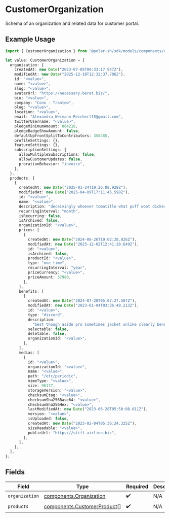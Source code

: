 # CustomerOrganization

Schema of an organization and related data for customer portal.

## Example Usage

```typescript
import { CustomerOrganization } from "@polar-sh/sdk/models/components/customerorganization.js";

let value: CustomerOrganization = {
  organization: {
    createdAt: new Date("2023-07-05T00:33:17.947Z"),
    modifiedAt: new Date("2025-12-10T12:32:37.706Z"),
    id: "<value>",
    name: "<value>",
    slug: "<value>",
    avatarUrl: "https://necessary-beret.biz/",
    bio: "<value>",
    company: "Conn - Trantow",
    blog: "<value>",
    location: "<value>",
    email: "Alexandra_Weimann-Reichert15@gmail.com",
    twitterUsername: "<value>",
    pledgeMinimumAmount: 864218,
    pledgeBadgeShowAmount: false,
    defaultUpfrontSplitToContributors: 358485,
    profileSettings: {},
    featureSettings: {},
    subscriptionSettings: {
      allowMultipleSubscriptions: false,
      allowCustomerUpdates: false,
      prorationBehavior: "invoice",
    },
  },
  products: [
    {
      createdAt: new Date("2025-01-24T19:26:08.928Z"),
      modifiedAt: new Date("2025-04-09T17:11:45.598Z"),
      id: "<value>",
      name: "<value>",
      description: "deceivingly whoever tomatillo what puff woot dicker",
      recurringInterval: "month",
      isRecurring: false,
      isArchived: false,
      organizationId: "<value>",
      prices: [
        {
          createdAt: new Date("2024-08-26T10:02:28.026Z"),
          modifiedAt: new Date("2025-12-02T12:41:20.649Z"),
          id: "<value>",
          isArchived: false,
          productId: "<value>",
          type: "one_time",
          recurringInterval: "year",
          priceCurrency: "<value>",
          priceAmount: 37980,
        },
      ],
      benefits: [
        {
          createdAt: new Date("2024-07-28T05:07:27.507Z"),
          modifiedAt: new Date("2023-01-04T03:36:40.213Z"),
          id: "<value>",
          type: "discord",
          description:
            "best though aside pro sometimes jacket unlike clearly beneath carefully",
          selectable: false,
          deletable: false,
          organizationId: "<value>",
        },
      ],
      medias: [
        {
          id: "<value>",
          organizationId: "<value>",
          name: "<value>",
          path: "/etc/periodic",
          mimeType: "<value>",
          size: 96177,
          storageVersion: "<value>",
          checksumEtag: "<value>",
          checksumSha256Base64: "<value>",
          checksumSha256Hex: "<value>",
          lastModifiedAt: new Date("2023-06-28T05:50:08.011Z"),
          version: "<value>",
          isUploaded: false,
          createdAt: new Date("2023-02-04T05:36:24.325Z"),
          sizeReadable: "<value>",
          publicUrl: "https://stiff-airline.biz",
        },
      ],
    },
  ],
};
```

## Fields

| Field                                                                      | Type                                                                       | Required                                                                   | Description                                                                |
| -------------------------------------------------------------------------- | -------------------------------------------------------------------------- | -------------------------------------------------------------------------- | -------------------------------------------------------------------------- |
| `organization`                                                             | [components.Organization](../../models/components/organization.md)         | :heavy_check_mark:                                                         | N/A                                                                        |
| `products`                                                                 | [components.CustomerProduct](../../models/components/customerproduct.md)[] | :heavy_check_mark:                                                         | N/A                                                                        |